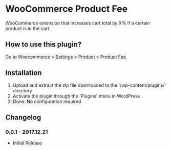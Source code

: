 # WooCommerce Product Fee

WooCommerce extension that increases cart total by X% if a certain product is in the cart.

## How to use this plugin?

Go to Woocommerce > Settings > Product > Product Fee.

## Installation

1. Upload and extract the zip file downloaded to the '/wp-content/plugins/' directory
2. Activate the plugin through the 'Plugins' menu in WordPress
3. Done. No configuration required

## Changelog

### 0.0.1 - 2017.12.21
- Initial Release
